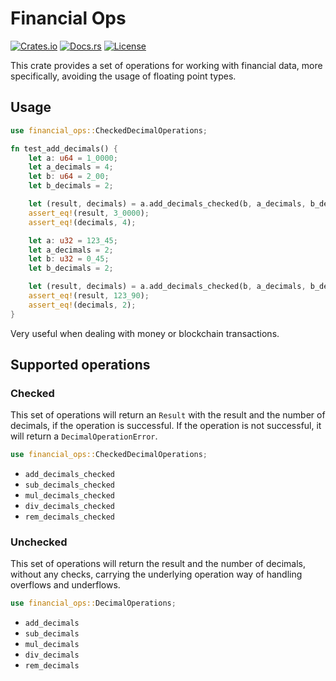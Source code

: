 # Financial Ops

[![Crates.io](https://img.shields.io/crates/v/financial-ops)](https://crates.io/crates/financial-ops)
[![Docs.rs](https://docs.rs/financial-ops/badge.svg)](https://docs.rs/financial-ops)
[![License](https://img.shields.io/crates/l/financial-ops)]()

This crate provides a set of operations for working with financial data, more specifically, avoiding
the usage of floating point types.

## Usage

```rust
use financial_ops::CheckedDecimalOperations;

fn test_add_decimals() {
    let a: u64 = 1_0000;
    let a_decimals = 4;
    let b: u64 = 2_00;
    let b_decimals = 2;

    let (result, decimals) = a.add_decimals_checked(b, a_decimals, b_decimals)?;
    assert_eq!(result, 3_0000);
    assert_eq!(decimals, 4);

    let a: u32 = 123_45;
    let a_decimals = 2;
    let b: u32 = 0_45;
    let b_decimals = 2;

    let (result, decimals) = a.add_decimals_checked(b, a_decimals, b_decimals)?;
    assert_eq!(result, 123_90);
    assert_eq!(decimals, 2);
}
```

Very useful when dealing with money or blockchain transactions.

## Supported operations

### Checked

This set of operations will return an `Result` with the result and the number of decimals,
if the operation is successful. If the operation is not successful, it will return a `DecimalOperationError`.

```rust
use financial_ops::CheckedDecimalOperations;
```

- `add_decimals_checked`
- `sub_decimals_checked`
- `mul_decimals_checked`
- `div_decimals_checked`
- `rem_decimals_checked`

### Unchecked

This set of operations will return the result and the number of decimals, without any checks,
carrying the underlying operation way of handling overflows and underflows.

```rust
use financial_ops::DecimalOperations;
```

- `add_decimals`
- `sub_decimals`
- `mul_decimals`
- `div_decimals`
- `rem_decimals`
